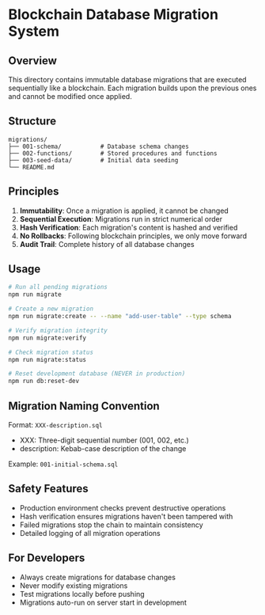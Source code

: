 # Blockchain Database Migration System

## Overview
This directory contains immutable database migrations that are executed sequentially like a blockchain. Each migration builds upon the previous ones and cannot be modified once applied.

## Structure
```
migrations/
├── 001-schema/           # Database schema changes
├── 002-functions/        # Stored procedures and functions
├── 003-seed-data/        # Initial data seeding
└── README.md
```

## Principles
1. **Immutability**: Once a migration is applied, it cannot be changed
2. **Sequential Execution**: Migrations run in strict numerical order
3. **Hash Verification**: Each migration's content is hashed and verified
4. **No Rollbacks**: Following blockchain principles, we only move forward
5. **Audit Trail**: Complete history of all database changes

## Usage
```bash
# Run all pending migrations
npm run migrate

# Create a new migration
npm run migrate:create -- --name "add-user-table" --type schema

# Verify migration integrity
npm run migrate:verify

# Check migration status
npm run migrate:status

# Reset development database (NEVER in production)
npm run db:reset-dev
```

## Migration Naming Convention
Format: `XXX-description.sql`
- XXX: Three-digit sequential number (001, 002, etc.)
- description: Kebab-case description of the change

Example: `001-initial-schema.sql`

## Safety Features
- Production environment checks prevent destructive operations
- Hash verification ensures migrations haven't been tampered with
- Failed migrations stop the chain to maintain consistency
- Detailed logging of all migration operations

## For Developers
- Always create migrations for database changes
- Never modify existing migrations
- Test migrations locally before pushing
- Migrations auto-run on server start in development